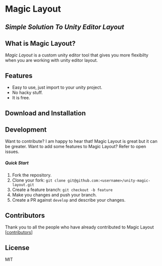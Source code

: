 # Magic Layout
## _Simple Solution To Unity Editor Layout_


## What is Magic Layout?
_Magic Layout_ is a custom unity editor tool that gives you more flexibilty when you are working with unity editor layout.




## Features
- Easy to use, just import to your unity project.
- No hacky stuff.
- It is free.

## Download  and Installation

## Development
Want to contribute? I am happy to hear that! Magic Layout is great but it can be greater.
Want to add some features to Magic Layout? Refer to open issues.
##### Quick Start

1. Fork the repository.
2. Clone your fork: `git clone git@github.com:<username>/unity-magic-layout.git`
3. Create a feature branch: `git checkout -b feature`
4. Make you changes and push your branch.
5. Create a PR against `develop` and describe your changes.

## Contributors
Thank you to all the people who have already contributed to Magic Layout [[contributors](https://github.com/marktext/marktext/graphs/contributors)]

## License

MIT
